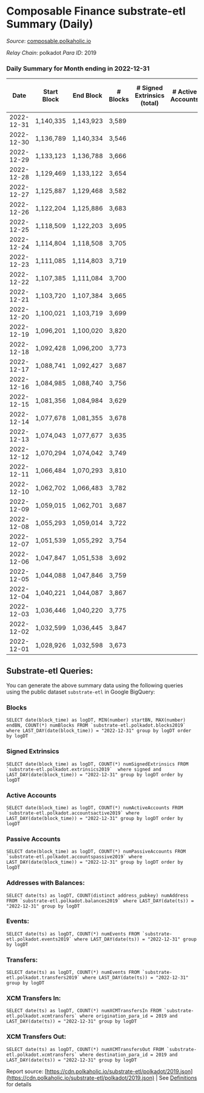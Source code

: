 # Composable Finance substrate-etl Summary (Daily)

_Source_: [composable.polkaholic.io](https://composable.polkaholic.io)

*Relay Chain*: polkadot
*Para ID*: 2019



### Daily Summary for Month ending in 2022-12-31


| Date | Start Block | End Block | # Blocks | # Signed Extrinsics (total) | # Active Accounts | # Passive | # New | # Addresses with Balances | # Events | # Transfers | # XCM Transfers In | # XCM Transfers Out | Issues | 
| ---- | ----------- | --------- | -------- | --------------------------- | ----------------- | --------- | ----- | ------------------------- | -------- | ----------- | ------------------ | ------------------- | ------ |
| 2022-12-31 | 1,140,335 | 1,143,923 | 3,589 |  |  |  |  | 7 | 7,180 |   |   |   |  |
| 2022-12-30 | 1,136,789 | 1,140,334 | 3,546 |  |  |  |  | 7 | 7,094 |   |   |   |  |
| 2022-12-29 | 1,133,123 | 1,136,788 | 3,666 |  |  |  |  | 7 | 7,334 |   |   |   |  |
| 2022-12-28 | 1,129,469 | 1,133,122 | 3,654 |  |  |  |  | 7 | 7,310 |   |   |   |  |
| 2022-12-27 | 1,125,887 | 1,129,468 | 3,582 |  |  |  |  | 7 | 7,166 |   |   |   |  |
| 2022-12-26 | 1,122,204 | 1,125,886 | 3,683 |  |  |  |  | 7 | 7,368 |   |   |   |  |
| 2022-12-25 | 1,118,509 | 1,122,203 | 3,695 |  |  |  |  | 7 | 7,392 |   |   |   |  |
| 2022-12-24 | 1,114,804 | 1,118,508 | 3,705 |  |  |  |  | 7 | 7,412 |   |   |   |  |
| 2022-12-23 | 1,111,085 | 1,114,803 | 3,719 |  |  |  |  | 7 | 7,440 |   |   |   |  |
| 2022-12-22 | 1,107,385 | 1,111,084 | 3,700 |  |  |  |  | 7 | 7,405 |   |   |   |  |
| 2022-12-21 | 1,103,720 | 1,107,384 | 3,665 |  |  |  |  | 7 | 7,332 |   |   |   |  |
| 2022-12-20 | 1,100,021 | 1,103,719 | 3,699 |  |  |  |  | 7 | 7,400 |   |   |   |  |
| 2022-12-19 | 1,096,201 | 1,100,020 | 3,820 |  |  |  |  | 7 | 7,642 |   |   |   |  |
| 2022-12-18 | 1,092,428 | 1,096,200 | 3,773 |  |  |  |  | 7 | 7,549 |   |   |   |  |
| 2022-12-17 | 1,088,741 | 1,092,427 | 3,687 |  |  |  |  | 7 | 7,376 |   |   |   |  |
| 2022-12-16 | 1,084,985 | 1,088,740 | 3,756 |  |  |  |  | 7 | 7,514 |   |   |   |  |
| 2022-12-15 | 1,081,356 | 1,084,984 | 3,629 |  |  |  |  | 7 | 7,260 |   |   |   |  |
| 2022-12-14 | 1,077,678 | 1,081,355 | 3,678 |  |  |  |  | 7 | 7,358 |   |   |   |  |
| 2022-12-13 | 1,074,043 | 1,077,677 | 3,635 |  |  |  |  | 7 | 7,272 |   |   |   |  |
| 2022-12-12 | 1,070,294 | 1,074,042 | 3,749 |  |  |  |  | 7 | 7,500 |   |   |   |  |
| 2022-12-11 | 1,066,484 | 1,070,293 | 3,810 |  |  |  |  | 7 | 7,622 |   |   |   |  |
| 2022-12-10 | 1,062,702 | 1,066,483 | 3,782 |  |  |  |  | 7 | 7,566 |   |   |   |  |
| 2022-12-09 | 1,059,015 | 1,062,701 | 3,687 |  |  |  |  | 7 | 7,376 |   |   |   |  |
| 2022-12-08 | 1,055,293 | 1,059,014 | 3,722 |  |  |  |  | 7 | 7,449 |   |   |   |  |
| 2022-12-07 | 1,051,539 | 1,055,292 | 3,754 |  |  |  |  | 7 | 7,510 |   |   |   |  |
| 2022-12-06 | 1,047,847 | 1,051,538 | 3,692 |  |  |  |  | 7 | 7,386 |   |   |   |  |
| 2022-12-05 | 1,044,088 | 1,047,846 | 3,759 |  |  |  |  | 7 | 7,520 |   |   |   |  |
| 2022-12-04 | 1,040,221 | 1,044,087 | 3,867 |  |  |  |  | 7 | 7,743 |   | 1  |   |  |
| 2022-12-03 | 1,036,446 | 1,040,220 | 3,775 |  |  |  |  | 7 | 7,552 |   |   |   |  |
| 2022-12-02 | 1,032,599 | 1,036,445 | 3,847 |  |  |  |  | 7 | 7,696 |   |   |   |  |
| 2022-12-01 | 1,028,926 | 1,032,598 | 3,673 |  |  |  |  | 7 | 7,348 |   |   |   |  |

## Substrate-etl Queries:
You can generate the above summary data using the following queries using the public dataset `substrate-etl` in Google BigQuery:


### Blocks
```
SELECT date(block_time) as logDT, MIN(number) startBN, MAX(number) endBN, COUNT(*) numBlocks FROM `substrate-etl.polkadot.blocks2019`  where LAST_DAY(date(block_time)) = "2022-12-31" group by logDT order by logDT
```


### Signed Extrinsics
```
SELECT date(block_time) as logDT, COUNT(*) numSignedExtrinsics FROM `substrate-etl.polkadot.extrinsics2019`  where signed and LAST_DAY(date(block_time)) = "2022-12-31" group by logDT order by logDT
```


### Active Accounts
```
SELECT date(block_time) as logDT, COUNT(*) numActiveAccounts FROM `substrate-etl.polkadot.accountsactive2019` where LAST_DAY(date(block_time)) = "2022-12-31" group by logDT order by logDT
```


### Passive Accounts
```
SELECT date(block_time) as logDT, COUNT(*) numPassiveAccounts FROM `substrate-etl.polkadot.accountspassive2019` where LAST_DAY(date(block_time)) = "2022-12-31" group by logDT order by logDT
```


### Addresses with Balances:
```
SELECT date(ts) as logDT, COUNT(distinct address_pubkey) numAddress FROM `substrate-etl.polkadot.balances2019` where LAST_DAY(date(ts)) = "2022-12-31" group by logDT
```


### Events:
```
SELECT date(ts) as logDT, COUNT(*) numEvents FROM `substrate-etl.polkadot.events2019` where LAST_DAY(date(ts)) = "2022-12-31" group by logDT
```


### Transfers:
```
SELECT date(ts) as logDT, COUNT(*) numEvents FROM `substrate-etl.polkadot.transfers2019` where LAST_DAY(date(ts)) = "2022-12-31" group by logDT
```


### XCM Transfers In:
```
SELECT date(ts) as logDT, COUNT(*) numXCMTransfersIn FROM `substrate-etl.polkadot.xcmtransfers` where origination_para_id = 2019 and LAST_DAY(date(ts)) = "2022-12-31" group by logDT
```


### XCM Transfers Out:
```
SELECT date(ts) as logDT, COUNT(*) numXCMTransfersOut FROM `substrate-etl.polkadot.xcmtransfers` where destination_para_id = 2019 and LAST_DAY(date(ts)) = "2022-12-31" group by logDT
```



Report source: [https://cdn.polkaholic.io/substrate-etl/polkadot/2019.json](https://cdn.polkaholic.io/substrate-etl/polkadot/2019.json) | See [Definitions](/DEFINITIONS.md) for details
